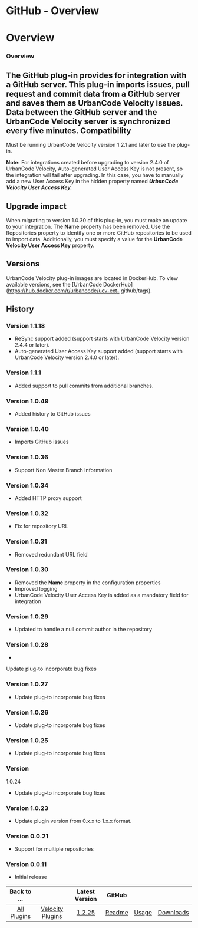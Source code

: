
GitHub - Overview
=================

# Overview


### Overview


The GitHub plug-in provides for integration with a GitHub server. This plug-in imports issues, pull
request and commit data from a GitHub server and saves them as UrbanCode Velocity issues. Data between the GitHub server
and the UrbanCode Velocity server is synchronized every five minutes.
Compatibility
-------------

Must be running
UrbanCode Velocity version 1.2.1 and later to use the plug-in.

**Note:** For integrations created before upgrading to
version 2.4.0 of UrbanCode Velocity, Auto-generated User Access Key is not present, so the integration will fail after
upgrading. In this case, you have to manually add a new User Access Key in the hidden property named ***UrbanCode
Velocity User Access Key.***

Upgrade impact
--------------

When migrating to version 1.0.30 of this plug-in, you
must make an update to your integration. The **Name** property has been removed. Use the Repositories property to
identify one or more GitHub repositories to be used to import data. Additionally, you must specify a value for the
**UrbanCode Velocity User Access Key** property.

Versions
--------

UrbanCode Velocity plug-in images are located in
DockerHub. To view available versions, see the [UrbanCode DockerHub](https://hub.docker.com/r/urbancode/ucv-ext-
github/tags).

History
-------

### Version 1.1.18

* ReSync support added (support starts with UrbanCode Velocity
version 2.4.4 or later).
* Auto-generated User Access Key support added (support starts with UrbanCode Velocity version
2.4.0 or later).

### Version 1.1.1

* Added support to pull commits from additional branches.

### Version 1.0.49


* Added history to GitHub issues

### Version 1.0.40

* Imports GitHub issues

### Version 1.0.36

* Support Non
Master Branch Information

### Version 1.0.34

* Added HTTP proxy support

### Version 1.0.32

* Fix for repository
URL

### Version 1.0.31

* Removed redundant URL field

### Version 1.0.30

* Removed the **Name** property in the
configuration properties
* Improved logging
* UrbanCode Velocity User Access Key is added as a mandatory field for
integration

### Version 1.0.29

* Updated to handle a null commit author in the repository

### Version 1.0.28

*
Update plug-to incorporate bug fixes

### Version 1.0.27

* Update plug-to incorporate bug fixes

### Version 1.0.26


* Update plug-to incorporate bug fixes

### Version 1.0.25

* Update plug-to incorporate bug fixes

### Version
1.0.24

* Update plug-to incorporate bug fixes

### Version 1.0.23

* Update plugin version from 0.x.x to 1.x.x
format.

### Version 0.0.21

* Support for multiple repositories

### Version 0.0.11

* Initial release


|Back to ...||Latest Version|GitHub |||
| :---: | :---: | :---: | :---: | :---: | :---: |
|[All Plugins](../../index.md)|[Velocity Plugins](../README.md)|[1.2.25](https://raw.githubusercontent.com/UrbanCode/IBM-UCV-PLUGINS/main/files/ucv-ext-github/ucv-ext-github-1.2.25.tar.zip)|[Readme](README.md)|[Usage](usage.md)|[Downloads](downloads.md)|
